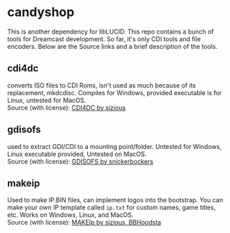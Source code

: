 # candyshop
This is another dependency for libLUCID. This repo contains a bunch of tools for Dreamcast development. So far, it's only CDI tools and file encoders. Below are the Source links and a brief description of the tools.<br/>

## cdi4dc
converts ISO files to CDI Roms, isn't used as much because of its replacement, mkdcdisc. Compiles for Windows, provided executable is for Linux, untested for MacOS. <br/>
Source (with license): [CDI4DC by sizious](https://github.com/sizious/img4dc/tree/master)<br/>

## gdisofs
used to extract GDI/CDI to a mounting point/folder. Untested for Windows, Linux executable provided, Untested on MacOS.<br/> Source (with license): [GDISOFS by snickerbockers](https://gitlab.com/snickerbockers/gdisofs/-/tree/master)<br/>

## makeip
Used to make IP.BIN files, can implement logos into the bootstrap. You can make your own IP template called `ip.txt` for custom names, game titles, etc. Works on Windows, Linux, and MacOS.<br/>
Source (with license): [MAKEIp by sizious, BBHoodsta](https://github.com/Dreamcast-Projects/makeip?tab=readme-ov-file)<br/>

